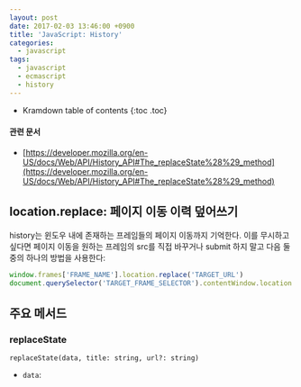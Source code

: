 ```yaml
---
layout: post
date: 2017-02-03 13:46:00 +0900
title: 'JavaScript: History'
categories:
  - javascript
tags:
  - javascript
  - ecmascript
  - history
---
```


* Kramdown table of contents
{:toc .toc}

#### 관련 문서

- [https://developer.mozilla.org/en-US/docs/Web/API/History_API#The_replaceState%28%29_method](https://developer.mozilla.org/en-US/docs/Web/API/History_API#The_replaceState%28%29_method)

## location.replace: 페이지 이동 이력 덮어쓰기

history는 윈도우 내에 존재하는 프레임들의 페이지 이동까지 기억한다. 이를 무시하고 싶다면 페이지 이동을 원하는 프레임의 src를 직접 바꾸거나 submit 하지 말고 다음 둘 중의 하나의 방법을 사용한다:

```js
window.frames['FRAME_NAME'].location.replace('TARGET_URL')
document.querySelector('TARGET_FRAME_SELECTOR').contentWindow.location.replace('TARGET_URL')
```

## 주요 메서드

### replaceState

```
replaceState(data, title: string, url?: string)
```

- `data`:
